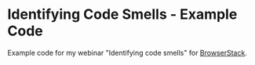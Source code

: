 # Identifying Code Smells - Example Code

Example code for my webinar "Identifying code smells" for [BrowserStack](https://www.browserstack.com/).
